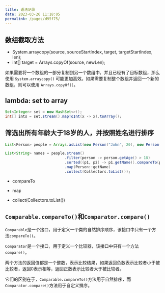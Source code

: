 ```yaml
---
title: 语法记录
date: 2023-03-26 11:18:05
permalink: /pages/d95f75/
---
```


## 数组截取方法

- System.arraycopy(source, sourceStartIndex, target, targetStartIndex, len);
- int[] target = Arrays.copyOf(source, newLen);

如果需要将一个数组的一部分复制到另一个数组中，并且已经有了目标数组，那么使用 `System.arraycopy()` 可能更加高效。如果需要复制整个数组并返回一个新的数组，则可以使用 `Arrays.copyOf()`。

## lambda: set to array

```java
Set<Integer> set = new HashSet<>();
int[] ints = set.stream().mapToInt(x -> x).toArray();
```

## 筛选出所有年龄大于18岁的人，并按照姓名进行排序

```java
List<Person> people = Arrays.asList(new Person("John", 20), new Person("Mary", 25), new Person("Bob", 15));

List<String> names = people.stream()
                           .filter(person -> person.getAge() > 18)
                           .sorted((p1, p2) -> p1.getName().compareTo(p2.getName()))
                           .map(Person::getName)
                           .collect(Collectors.toList());
```

- compareTo

- map
- collect(Collectors.toList())

## `Comparable.compareTo()`和`Comparator.compare()`

`Comparable`是一个接口，用于定义一个类的自然排序顺序，该接口中只有一个方法`compareTo()`。

`Comparator`是一个接口，用于定义一个比较器，该接口中只有一个方法`compare()`。

两个方法的返回值都是一个整数，表示比较结果，如果返回负数表示比较者小于被比较者，返回0表示相等，返回正数表示比较者大于被比较者。

它们的区别在于，`Comparable.compareTo()`方法用于自然排序，而`Comparator.compare()`方法用于自定义排序。
